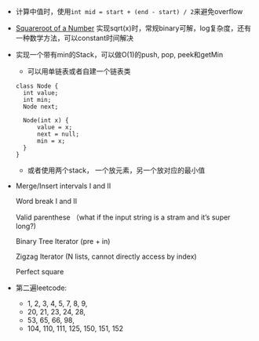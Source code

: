 - 计算中值时，使用`int mid = start + (end - start) / 2`来避免overflow

- [Squareroot of a Number](http://www.ardendertat.com/2012/01/26/programming-interview-questions-27-squareroot-of-a-number/)
实现sqrt(x)时，常规binary可解，log复杂度，还有一种数学方法，可以constant时间解决

- 实现一个带有min的Stack，可以做O(1)的push, pop, peek和getMin 

  - 可以用单链表或者自建一个链表类
  ```
  class Node {
  	int value;
  	int min;
  	Node next;
   
  	Node(int x) {
  		value = x;
  		next = null;
  		min = x;
  	}
  }
  ```
  
  - 或者使用两个stack， 一个放元素，另一个放对应的最小值
  
- Merge/Insert intervals I and II

  Word break I and II
  
  Valid parenthese （what if the input string is a stram and it’s super long?)
  
  Binary Tree Iterator (pre + in)

  Zigzag Iterator (N lists, cannot directly access by index)

  Perfect square

- 第二遍leetcode: 
  - 1, 2, 3, 4, 5, 7, 8, 9, 
  - 20, 21, 23, 24, 28,
  - 53, 65, 66, 98,
  - 104, 110, 111, 125, 150, 151, 152
